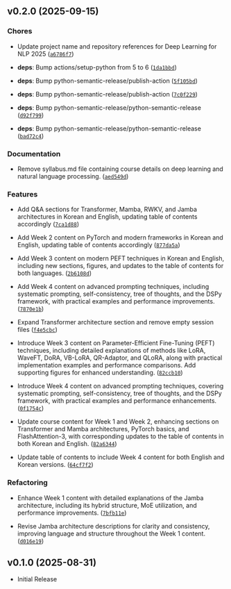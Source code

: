 <!--next-version-placeholder-->

## v0.2.0 (2025-09-15)

### Chores

- Update project name and repository references for Deep Learning for NLP 2025
  ([`a6786f7`](https://github.com/entelecheia/deepnlp-2025/commit/a6786f720d2f7af34abb7bb4467b475ed3d9b6a9))

- **deps**: Bump actions/setup-python from 5 to 6
  ([`1da1bbd`](https://github.com/entelecheia/deepnlp-2025/commit/1da1bbd370182a01cf0927a249b68aa1ca3f26b4))

- **deps**: Bump python-semantic-release/publish-action
  ([`5f105bd`](https://github.com/entelecheia/deepnlp-2025/commit/5f105bd77fcbef37054c9b12765670ad070f9276))

- **deps**: Bump python-semantic-release/publish-action
  ([`7c0f229`](https://github.com/entelecheia/deepnlp-2025/commit/7c0f22998f318f621394f68df6cfb17766066cbb))

- **deps**: Bump python-semantic-release/python-semantic-release
  ([`d92f799`](https://github.com/entelecheia/deepnlp-2025/commit/d92f7994d6cffa3bf8380bb279a4810567ff0af5))

- **deps**: Bump python-semantic-release/python-semantic-release
  ([`bad72c4`](https://github.com/entelecheia/deepnlp-2025/commit/bad72c4580918dca041526f0872da8703e580a68))

### Documentation

- Remove syllabus.md file containing course details on deep learning and natural language
  processing.
  ([`aed549d`](https://github.com/entelecheia/deepnlp-2025/commit/aed549d14309096f45a6a062ecbeed9a02b1c9a2))

### Features

- Add Q&A sections for Transformer, Mamba, RWKV, and Jamba architectures in Korean and English,
  updating table of contents accordingly
  ([`7ca1d88`](https://github.com/entelecheia/deepnlp-2025/commit/7ca1d88a1dfa4918b582fd71eded66c40fab3702))

- Add Week 2 content on PyTorch and modern frameworks in Korean and English, updating table of
  contents accordingly
  ([`877da5a`](https://github.com/entelecheia/deepnlp-2025/commit/877da5a6c3360e0afeafb4c348713e2e22bbb38e))

- Add Week 3 content on modern PEFT techniques in Korean and English, including new sections,
  figures, and updates to the table of contents for both languages.
  ([`2b6108d`](https://github.com/entelecheia/deepnlp-2025/commit/2b6108d7839164547bafce63bc39bdb58bf959ce))

- Add Week 4 content on advanced prompting techniques, including systematic prompting,
  self-consistency, tree of thoughts, and the DSPy framework, with practical examples and
  performance improvements.
  ([`7870e1b`](https://github.com/entelecheia/deepnlp-2025/commit/7870e1b2e405ead246654ffadf97df29d62a1b36))

- Expand Transformer architecture section and remove empty session files
  ([`f4e5cbc`](https://github.com/entelecheia/deepnlp-2025/commit/f4e5cbc9542aa4c7b84c9ba7656a43a795e4902b))

- Introduce Week 3 content on Parameter-Efficient Fine-Tuning (PEFT) techniques, including detailed
  explanations of methods like LoRA, WaveFT, DoRA, VB-LoRA, QR-Adaptor, and QLoRA, along with
  practical implementation examples and performance comparisons. Add supporting figures for enhanced
  understanding.
  ([`82ccb10`](https://github.com/entelecheia/deepnlp-2025/commit/82ccb108dd073309218442818a4d053d7cbf5897))

- Introduce Week 4 content on advanced prompting techniques, covering systematic prompting,
  self-consistency, tree of thoughts, and the DSPy framework, with practical examples and
  performance enhancements.
  ([`0f1754c`](https://github.com/entelecheia/deepnlp-2025/commit/0f1754cbe11741cf496c614c473e51336f498dbb))

- Update course content for Week 1 and Week 2, enhancing sections on Transformer and Mamba
  architectures, PyTorch basics, and FlashAttention-3, with corresponding updates to the table of
  contents in both Korean and English.
  ([`82a6344`](https://github.com/entelecheia/deepnlp-2025/commit/82a6344f08d3e39b7f59075c47882c3bb572f024))

- Update table of contents to include Week 4 content for both English and Korean versions.
  ([`64cf7f2`](https://github.com/entelecheia/deepnlp-2025/commit/64cf7f27a2c5114d98e2e6907ebda7356d9c8963))

### Refactoring

- Enhance Week 1 content with detailed explanations of the Jamba architecture, including its hybrid
  structure, MoE utilization, and performance improvements.
  ([`7bfb11e`](https://github.com/entelecheia/deepnlp-2025/commit/7bfb11e71e818e2252a2fe1fcf510620fc05c514))

- Revise Jamba architecture descriptions for clarity and consistency, improving language and
  structure throughout the Week 1 content.
  ([`d016e19`](https://github.com/entelecheia/deepnlp-2025/commit/d016e1987b2d7cad4c372a9ba9b2a592e17b8313))


## v0.1.0 (2025-08-31)

- Initial Release
